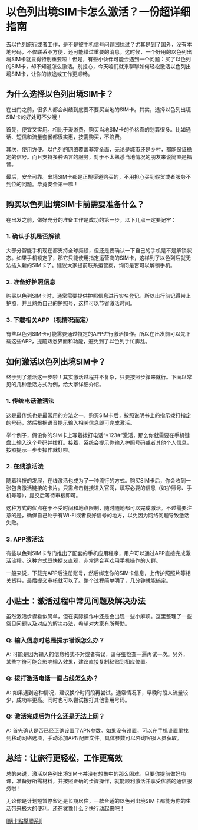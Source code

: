 # 以色列出境SIM卡怎么激活？一份超详细指南

去以色列旅行或者工作，是不是被手机信号问题困扰过？尤其是到了国外，没有本地号码，不仅联系不方便，还可能错过重要的消息。这时候，一个好用的以色列出境SIM卡就显得特别重要啦！但是，有些小伙伴可能会遇到一个问题：买了以色列的SIM卡，却不知道怎么激活。别担心，今天咱们就来聊聊如何轻松激活以色列出境SIM卡，让你的旅途或工作更顺畅。

## 为什么选择以色列出境SIM卡？

在出门之前，很多人都会纠结到底要不要买当地的SIM卡。其实，选择以色列出境SIM卡的好处可不少哦！

首先，便宜又实用。相比于漫游费，购买当地SIM卡的价格真的划算很多。比如通话、短信和流量套餐都很实惠，按需购买，不浪费。

其次，使用方便。以色列的网络覆盖非常全面，无论是城市还是乡村，都能保证稳定的信号。而且支持多种语言的服务，对于不太熟悉当地情况的朋友来说简直是福音。

最后，安全可靠。出境SIM卡都是正规渠道购买的，不用担心买到假货或者服务不到位的问题。毕竟安全第一嘛！

## 购买以色列出境SIM卡前需要准备什么？

在出发之前，做好充分的准备工作是成功的第一步。以下几点一定要记牢：

### 1. 确认手机是否解锁
大部分智能手机现在都支持全球频段，但还是要确认一下自己的手机是不是解锁状态。如果手机锁定了，那它只能使用指定运营商的SIM卡，这样到了以色列后就无法插入新的SIM卡了。建议大家提前联系运营商，询问是否可以解锁手机。

### 2. 准备好护照信息
购买以色列SIM卡时，通常需要提供护照信息进行实名登记。所以出行前记得带上护照，并且熟悉自己的护照号，这样可以节省激活时间。

### 3. 下载相关APP（视情况而定）
有些以色列SIM卡可能需要通过特定的APP进行激活操作。所以在出发前可以先下载这些APP，提前熟悉界面和功能，避免到了以色列手忙脚乱。

## 如何激活以色列出境SIM卡？

终于到了激活这一步啦！其实激活过程并不复杂，只要按照步骤来就行。下面以常见的几种激活方式为例，给大家详细介绍。

### 1. 传统电话激活法
这是最传统也是最常用的方法之一。购买SIM卡后，按照说明书上的指示拨打指定的号码，然后根据语音提示输入相关信息即可完成激活。

举个例子，假设你的SIM卡上写着拨打电话“*123#”激活，那么你就需要在手机键盘上输入这个号码并拨打。接着，系统会提示你输入护照号码或者其他个人信息，按照提示一步步操作就好啦。

### 2. 在线激活法
随着科技的发展，在线激活也成为了一种流行的方式。购买SIM卡后，你会收到一张包含激活链接的卡片。只需点击链接进入官网，填写必要的信息（如护照号、手机号等），提交后等待审核即可。

这种方式的优点在于不受时间和地点限制，随时随地都可以完成激活。不过需要注意的是，确保自己处于有Wi-Fi或者良好信号的地方，以免因为网络问题导致激活失败。

### 3. APP激活法
有些以色列SIM卡专门推出了配套的手机应用程序，用户可以通过APP直接完成激活流程。这种方式既快捷又直观，非常适合喜欢用手机操作的人群。

一般来说，下载完APP后注册账号，然后绑定你的SIM卡信息，上传护照照片等相关资料，最后提交审核就可以了。整个过程简单明了，几分钟就能搞定。

## 小贴士：激活过程中常见问题及解决办法

虽然激活步骤看似简单，但在实际操作中还是会出现一些小麻烦。这里整理了一些常见问题以及对应的解决办法，希望对大家有所帮助。

### Q: 输入信息时总是提示错误怎么办？
A: 可能是因为输入的信息格式不对或者有误，请仔细检查一遍再试一次。另外，某些字符可能会影响输入效果，建议直接复制粘贴到相应位置。

### Q: 拨打激活电话一直占线怎么办？
A: 如果遇到这种情况，建议换个时间段再尝试。通常情况下，早晚时段人流量较少，成功率更高。同时也可以尝试拨打其他备用号码。

### Q: 激活完成后为什么还是无法上网？
A: 首先确认是否已经正确设置了APN参数。如果没有设置，可以在手机设置里找到移动网络选项，手动添加APN配置文件。具体参数可以咨询客服人员获取。

## 总结：让旅行更轻松，工作更高效

总的来说，激活以色列出境SIM卡并没有想象中的那么困难。只要你提前做好功课，准备好所需材料，并按照正确的步骤操作，就能顺利激活并享受优质的通信服务啦！

无论你是计划短暂停留还是长期居住，一款合适的以色列出境SIM卡都能为你的生活带来极大的便利。还在犹豫什么？快行动起来吧！

[[購卡點擊聯系](https://t.me/s/esim1088)]]